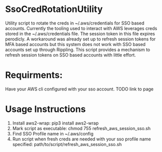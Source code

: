 # SsoCredRotationUtility
Utility script to rotate the creds in ~/.aws/credentials for SSO based accounts. Currently the tooling used to interact with AWS leverages creds stored in the ~/.aws/credentials file. The session token in this file expires perodicly. A workaround was already set up to refresh session tokens for MFA based accounts but this system does not work with SSO based accounts set up through Rippling. This script provides a mechanism to refresh session tokens on SSO based accounts with little effort.

# Requirments:
Have your AWS cli configured with your sso account. TODO link to page

# Usage Instructions
1. Install aws2-wrap: pip3 install aws2-wrap
2. Mark script as executable: chmod 755 refresh_aws_session_sso.sh
3. Find SSO Profile name in ~/.aws/config
4. Run script when fresh creds are needed with your sso profile name specified: path/to/script/refresh_aws_session_sso.sh <PROFILE NAME> 
